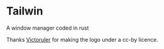 # Tailwin
A window manager coded in rust

Thanks [Victoruler](https://thenounproject.com/victorulerz/collection/animals-squad-solid/) for making the logo under a cc-by licence.

